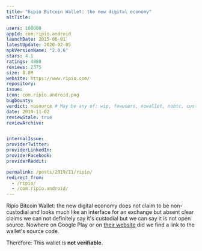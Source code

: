 ```yaml
---
title: "Ripio Bitcoin Wallet: the new digital economy"
altTitle: 

users: 100000
appId: com.ripio.android
launchDate: 2015-06-01
latestUpdate: 2020-02-05
apkVersionName: "2.0.6"
stars: 4.1
ratings: 4880
reviews: 2375
size: 8.8M
website: https://www.ripio.com/
repository: 
issue: 
icon: com.ripio.android.png
bugbounty: 
verdict: nosource # May be any of: wip, fewusers, nowallet, nobtc, custodial, nosource, nonverifiable, verifiable, bounty
date: 2019-11-02
reviewStale: true
reviewArchive:


internalIssue: 
providerTwitter: 
providerLinkedIn: 
providerFacebook: 
providerReddit: 

permalink: /posts/2019/11/ripio/
redirect_from:
  - /ripio/
  - /com.ripio.android/
---
```



Ripio Bitcoin Wallet: the new digital economy
does not claim to be non-custodial and looks much like an interface for an
exchange but absent clear claims we can not definitely say it's custodial but
we can say it is not open source. Nowhere on Google Play or on
[their website](https://www.ripio.com/) did we find a link to the wallet's
source code.

Therefore: This wallet is **not verifiable**.
